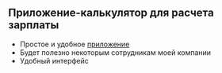 ## Приложение-калькулятор для расчета зарплаты

- Простое и удобное [приложение](https://dawvvlad.github.io/calc-salary/)
- Будет полезно некоторым сотрудникам моей компании
- Удобный интерфейс
